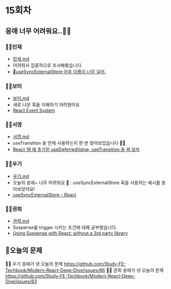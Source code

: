 # 15회차

## 응애 너무 어려워요..👶🏻

### 👶🏻민재

- [민재.md](./민재/민재.md)
- 어려워서 집중적으로 조사해봤습니다.
- [useSyncExternalStore 어후 이름이 너무 길어.](https://velog.io/@jay/useSyncExternalStore)

### 👶🏻보미

- [보미.md](./보미/보미.md)
- 새로 나온 훅들 이해하기 어려웠어요
- [React Event System](https://blog.mathpresso.com/react-deep-dive-react-event-system-2-1d0ad028308b)

### 👶🏻서영

- [서영.md](./서영/서영.md)
- useTransition 을 언제 사용하는지 한 번 찾아보았습니다 👶🏻
- [React 18 에 추가된 useDeferredValue, useTransition 을 써 보자](https://velog.io/@ktthee/React-18-에-추가된-useDeferredValue-를-써-보자)

### 👶🏻우기

- [우기.md](./우기/우기.md)
- 오늘의 응애~ 너무 어려워요 👶 : useSyncExternalStore 훅을 사용하는 예시를 찾아보았어요!
- [useSyncExternalStore – React](https://ko.react.dev/reference/react/useSyncExternalStore#subscribing-to-a-browser-api)

### 👶🏻권희

- [권희.md](./권희/권희.md)
- Suspense를 trigger 시키는 조건에 대해 공부했습니다.
- [Using Suspense with React: without a 3rd party library](https://dev.to/tusharshahi/using-suspense-with-react-without-a-3rd-party-library-3i2b)

## 📍오늘의 문제

👶🏻 우기 응애가 낸 오늘의 문제
https://github.com/Study-FE-Techbook/Modern-React-Deep-Dive/issues/86
👶🏻 권희 응애가 낸 오늘의 문제
https://github.com/Study-FE-Techbook/Modern-React-Deep-Dive/issues/83

